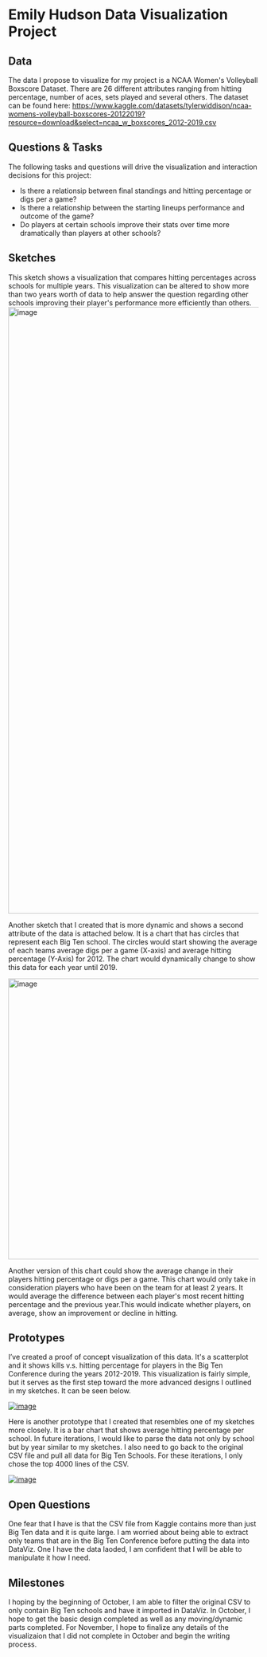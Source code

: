 # Emily Hudson Data Visualization Project

## Data

The data I propose to visualize for my project is a NCAA Women's Volleyball Boxscore Dataset. There are 26 different attributes ranging from hitting percentage, number of aces, sets played and several others. The dataset can be found here: https://www.kaggle.com/datasets/tylerwiddison/ncaa-womens-volleyball-boxscores-20122019?resource=download&select=ncaa_w_boxscores_2012-2019.csv


## Questions & Tasks

The following tasks and questions will drive the visualization and interaction decisions for this project:

 * Is there a relationsip between final standings and hitting percentage or digs per a game? 
 * Is there a relationship between the starting lineups performance and outcome of the game? 
 * Do players at certain schools improve their stats over time more dramatically than players at other schools?

## Sketches

This sketch shows a visualization that compares hitting percentages across schools for multiple years. This visualization can be altered to show more than two years worth of data to help answer the question regarding other schools improving their player's performance more efficiently than others. 
<img width="1596" height="1218" alt="image" src="https://github.com/user-attachments/assets/3d18de03-b5ed-4ec7-aefe-c1c90308ec6c" />

Another sketch that I created that is more dynamic and shows a second attribute of the data is attached below. It is a chart that has circles that represent each Big Ten school. The circles would start showing the average of each teams average digs per a game (X-axis) and average hitting percentage (Y-Axis) for 2012. The chart would dynamically change to show this data for each year until 2019.  

<img width="1548" height="564" alt="image" src="https://github.com/user-attachments/assets/71364adb-35f2-4904-a806-7f3d7e8b06d5" />

Another version of this chart could show the average change in their players hitting percentage or digs per a game. This chart would only take in consideration players who have been on the team for at least 2 years. It would average the difference between each player's most recent hitting percentage and the previous year.This would indicate whether players, on average, show an improvement or decline in hitting.

## Prototypes

I’ve created a proof of concept visualization of this data. It's a scatterplot and it shows kills v.s. hitting percentage for players in the Big Ten Conference during the years 2012-2019. This visualization is fairly simple, but it serves as the first step toward the more advanced designs I outlined in my sketches. It can be seen below.

[![image](https://github.com/user-attachments/assets/45cb95e5-8833-4bf7-99af-da2e6be1917d)](https://vizhub.com/ejhudson33/cd2fcf9c405c4ffda0289e2c315575de)

Here is another prototype that I created that resembles one of my sketches more closely. It is a bar chart that shows average hitting percentage per school. In future iterations, I would like to parse the data not only by school but by year similar to my sketches. I also need to go back to the original CSV file and pull all data for Big Ten Schools. For these iterations, I only chose the top 4000 lines of the CSV. 

[![image](https://github.com/user-attachments/assets/c073feba-37fd-417b-bb7d-d45f6070ecb7)](https://vizhub.com/ejhudson33/48c0a216565f489fb56cb74f4c3d60ce)

## Open Questions

One fear that I have is that the CSV file from Kaggle contains more than just Big Ten data and it is quite large. I am worried about being able to extract only teams that are in the Big Ten Conference before putting the data into DataViz. One I have the data laoded, I am confident that I will be able to manipulate it how I need. 


## Milestones

I hoping by the beginning of October, I am able to filter the original CSV to only contain Big Ten schools and have it imported in DataViz. In October, I hope to get the basic design completed as well as any moving/dynamic parts completed. For November, I hope to finalize any details of the visualizaion that I did not complete in October and begin the writing process. 
